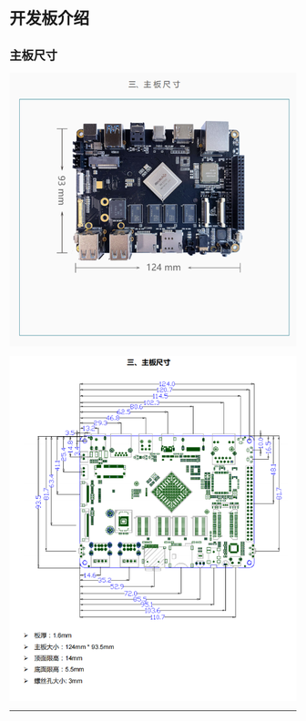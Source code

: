 # 开发板介绍


## 主板尺寸

![20230127_205307_72](image/20230127_205307_72.png)

![20230127_210334_79](image/20230127_210334_79.png)

---
